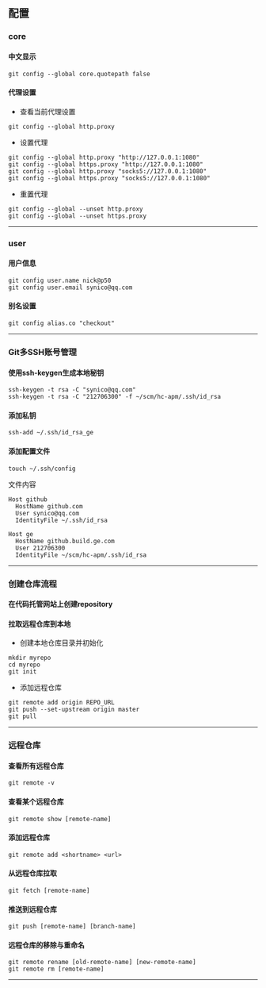 ## 配置

### core
#### 中文显示
```
git config --global core.quotepath false
```
#### 代理设置
* 查看当前代理设置
```
git config --global http.proxy
```
* 设置代理
```
git config --global http.proxy "http://127.0.0.1:1080"
git config --global https.proxy "http://127.0.0.1:1080"
git config --global http.proxy "socks5://127.0.0.1:1080"
git config --global https.proxy "socks5://127.0.0.1:1080"
```
* 重置代理
```
git config --global --unset http.proxy
git config --global --unset https.proxy
```
***

### user
#### 用户信息
```
git config user.name nick@p50
git config user.email synico@qq.com
```
#### 别名设置
```
git config alias.co "checkout"
```
***

### Git多SSH账号管理
#### 使用ssh-keygen生成本地秘钥
```
ssh-keygen -t rsa -C "synico@qq.com"
ssh-keygen -t rsa -C "212706300" -f ~/scm/hc-apm/.ssh/id_rsa
```
#### 添加私钥
```
ssh-add ~/.ssh/id_rsa_ge
```
#### 添加配置文件
```
touch ~/.ssh/config
```
文件内容
```
Host github
  HostName github.com
  User synico@qq.com
  IdentityFile ~/.ssh/id_rsa

Host ge
  HostName github.build.ge.com
  User 212706300
  IdentityFile ~/scm/hc-apm/.ssh/id_rsa
```
***

### 创建仓库流程
#### 在代码托管网站上创建repository
#### 拉取远程仓库到本地
* 创建本地仓库目录并初始化
```
mkdir myrepo
cd myrepo
git init
```
* 添加远程仓库
```
git remote add origin REPO_URL
git push --set-upstream origin master
git pull
```

***

### 远程仓库
#### 查看所有远程仓库
```
git remote -v
```
#### 查看某个远程仓库
```
git remote show [remote-name]
```
#### 添加远程仓库
```
git remote add <shortname> <url>
```
#### 从远程仓库拉取
```
git fetch [remote-name]
```
#### 推送到远程仓库
```
git push [remote-name] [branch-name]
```
#### 远程仓库的移除与重命名
```
git remote rename [old-remote-name] [new-remote-name]
git remote rm [remote-name]
```

***
